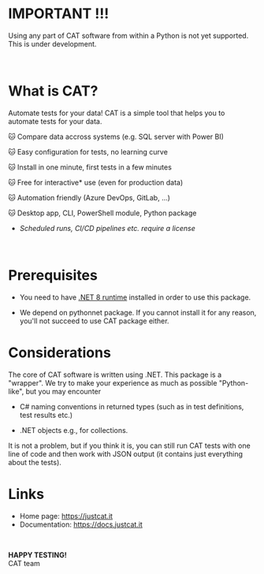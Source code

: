 # IMPORTANT !!!

Using any part of CAT software from within a Python is not yet supported. This is under development.

<br />

# What is CAT?

Automate tests for your data! CAT is a simple tool that helps you to automate tests for your data.


🐱 Compare data accross systems (e.g. SQL server with Power BI)

🐱 Easy configuration for tests, no learning curve

🐱 Install in one minute, first tests in a few minutes

🐱 Free for interactive* use (even for production data)

🐱 Automation friendly (Azure DevOps, GitLab, ...)

🐱 Desktop app, CLI, PowerShell module, Python package


* *Scheduled runs, CI/CD pipelines etc. require a license*

<br />


# Prerequisites

* You need to have [.NET 8 runtime](https://dotnet.microsoft.com/en-us/download/dotnet/8.0) installed in order to use this package.

* We depend on pythonnet package. If you cannot install it for any reason, you'll not succeed to use CAT package either.

# Considerations

The core of CAT software is written using .NET. This package is a "wrapper". We try to make your experience as much as possible "Python-like", but you may encounter 

* C# naming conventions in returned types (such as in test definitions, test results etc.)

* .NET objects e.g., for collections.

It is not a problem, but if you think it is, you can still run CAT tests with one line of code and then work with JSON output (it contains just everything about the tests).



# Links

* Home page: <a href="https://justcat.it">https://justcat.it</a>
* Documentation: <a href="https://docs.justcat.it">https://docs.justcat.it</a>

<br />



**HAPPY TESTING!**<br />
CAT team